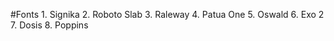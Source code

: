 #Fonts
    1. Signika
    2. Roboto Slab
    3. Raleway
    4. Patua One
    5. Oswald
    6. Exo 2
    7. Dosis
    8. Poppins